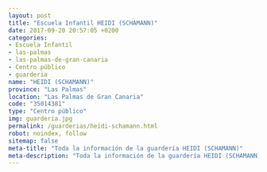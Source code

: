 ```yaml
---
layout: post
title: "Escuela Infantil HEIDI (SCHAMANN)"
date: 2017-09-20 20:57:05 +0200
categories:
- Escuela Infantil
- las-palmas
- las-palmas-de-gran-canaria
- Centro público
- guarderia
name: "HEIDI (SCHAMANN)"
province: "Las Palmas"
location: "Las Palmas de Gran Canaria"
code: "35014381"
type: "Centro público"
img: guarderia.jpg
permalink: /guarderias/heidi-schamann.html
robot: noindex, follow
sitemap: false
meta-title: "Toda la información de la guardería HEIDI (SCHAMANN)"
meta-description: "Toda la información de la guardería HEIDI (SCHAMANN)"
---
```

